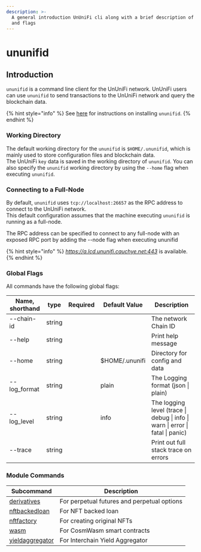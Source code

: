```yaml
---
description: >-
  A general introduction UnUniFi cli along with a brief description of commands
  and flags
---
```


# ununifid

## Introduction

`ununifid` is a command line client for the UnUniFi network. UnUniFi users can use `ununifid` to send transactions to the UnUniFi network and query the blockchain data.

{% hint style="info" %}
See [here](../setup-ununifid.md) for instructions on installing `ununifid`.
{% endhint %}

### Working Directory <a href="#working-directory" id="working-directory"></a>

The default working directory for the `ununifid` is `$HOME/.ununifid`, which is mainly used to store configuration files and blockchain data.\
The UnUniFi `key` data is saved in the working directory of `ununifid`. You can also specify the `ununifid` working directory by using the `--home` flag when executing `ununifid`.

### Connecting to a Full-Node

By default, `ununifid` uses `tcp://localhost:26657` as the RPC address to connect to the UnUniFi network.\
This default configuration assumes that the machine executing `ununifid` is running as a full-node.

The RPC address can be specified to connect to any full-node with an exposed RPC port by adding the --node flag when executing ununifid

{% hint style="info" %}
_https://a.lcd.ununifi.cauchye.net:443_ is available.
{% endhint %}

### Global Flags <a href="#global-flags" id="global-flags"></a>

All commands have the following global flags:

| Name, shorthand | type   | Required | Default Value  | Description                                                                   |
| --------------- | ------ | -------- | -------------- | ----------------------------------------------------------------------------- |
| --chain-id      | string |          |                | The network Chain ID                                                          |
| --help          | string |          |                | Print help message                                                            |
| --home          | string |          | $HOME/.ununifi | Directory for config and data                                                 |
| --log_format    | string |          | plain          | The Logging format (json \| plain)                                            |
| --log_level     | string |          | info           | The logging level (trace \| debug \| info \| warn \| error \| fatal \| panic) |
| --trace         | string |          |                | Print out full stack trace on errors                                          |

### Module Commands <a href="#module-commands" id="module-commands"></a>

| **Subcommand**                      | **Description**                             |
| ----------------------------------- | ------------------------------------------- |
| [derivatives](broken-reference)     | For perpetual futures and perpetual options |
| [nftbackedloan](broken-reference)   | For NFT backed loan                         |
| [nftfactory](broken-reference)      | For creating original NFTs                  |
| [wasm](modules/wasm.md)             | For CosmWasm smart contracts                |
| [yieldaggregator](broken-reference) | For Interchain Yield Aggregator             |
